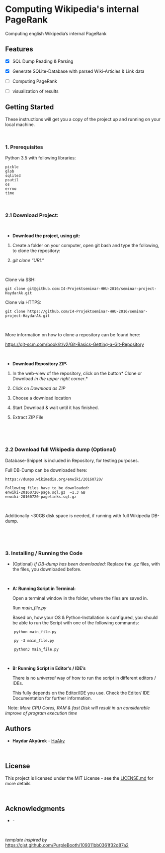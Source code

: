 Computing Wikipedia's internal PageRank 
=============

Computing english Wikipedia’s internal PageRank

Features
--------

-   [x] SQL Dump Reading & Parsing

-   [x] Generate SQLite-Database with parsed Wiki-Articles & Link data

-   [ ] Computing PageRank

-   [ ] visualization of results

Getting Started
---------------

These instructions will get you a copy of the project up and running on your local machine.

 

### 1. Prerequisites

Python 3.5 with following libraries:

~~~~~~~~~~~~~~~~~~~~~~~~~~~~~~~~~~~~~~~~~~~~~~~~~~~~~~~~~~~~~~~~~~~~~~~~~~~~~~~~
pickle
glob 
sqlite3 
psutil
os
errno
time
~~~~~~~~~~~~~~~~~~~~~~~~~~~~~~~~~~~~~~~~~~~~~~~~~~~~~~~~~~~~~~~~~~~~~~~~~~~~~~~~

 

### 2.1 Download Project:

 

-   **Download the project, using git:**

1.  Create a folder on your computer, open git bash and type the following, to clone the repository:

2.  *git clone “URL”*

 

Clone via SSH:

~~~~~~~~~~~~~~~~~~~~~~~~~~~~~~~~~~~~~~~~~~~~~~~~~~~~~~~~~~~~~~~~~~~~~~~~~~~~~~~~
git clone git@github.com:I4-Projektseminar-HHU-2016/seminar-project-HaydarAk.git
~~~~~~~~~~~~~~~~~~~~~~~~~~~~~~~~~~~~~~~~~~~~~~~~~~~~~~~~~~~~~~~~~~~~~~~~~~~~~~~~

Clone via HTTPS:

~~~~~~~~~~~~~~~~~~~~~~~~~~~~~~~~~~~~~~~~~~~~~~~~~~~~~~~~~~~~~~~~~~~~~~~~~~~~~~~~
git clone https://github.com/I4-Projektseminar-HHU-2016/seminar-project-HaydarAk.git
~~~~~~~~~~~~~~~~~~~~~~~~~~~~~~~~~~~~~~~~~~~~~~~~~~~~~~~~~~~~~~~~~~~~~~~~~~~~~~~~

 

More information on how to clone a repository can be found here:

https://git-scm.com/book/it/v2/Git-Basics-Getting-a-Git-Repository

 

-   **Download Repository ZIP:**

1.  In the web-view of the repository, click on the button\* Clone or Download *in the upper right corner*.\*

2.  Click on *Download as ZIP*

3.  Choose a download location

4.  Start Download & wait until it has finished.

5.  Extract ZIP File

 

 

### 2.2 Download full Wikipedia dump (Optional)

Database-Snippet is included in Repository, for testing purposes.

Full DB-Dump can be downloaded here:

~~~~~~~~~~~~~~~~~~~~~~~~~~~~~~~~~~~~~~~~~~~~~~~~~~~~~~~~~~~~~~~~~~~~~~~~~~~~~~~~
https://dumps.wikimedia.org/enwiki/20160720/
~~~~~~~~~~~~~~~~~~~~~~~~~~~~~~~~~~~~~~~~~~~~~~~~~~~~~~~~~~~~~~~~~~~~~~~~~~~~~~~~

~~~~~~~~~~~~~~~~~~~~~~~~~~~~~~~~~~~~~~~~~~~~~~~~~~~~~~~~~~~~~~~~~~~~~~~~~~~~~~~~
Following files have to be downloaded:
enwiki-20160720-page.sql.gz  ~1.3 GB
enwiki-20160720-pagelinks.sql.gz 
~~~~~~~~~~~~~~~~~~~~~~~~~~~~~~~~~~~~~~~~~~~~~~~~~~~~~~~~~~~~~~~~~~~~~~~~~~~~~~~~

 

Additionally \~30GB disk space is needed, if running with full Wikipedia DB-dump.

 


 

### 3. Installing / Running the Code

-   (Optional) *If DB-dump has been downloaded:* Replace the .gz files, with the files, you downloaded before.

 

-   **A: Running Script in Terminal:**

    Open a terminal window in the folder, where the files are saved in.

    Run *main\_file.py*

    Based on, how your OS & Python-Installation is configured, you should be able to run the Script with one of the following commands:

~~~~~~~~~~~~~~~~~~~~~~~~~~~~~~~~~~~~~~~~~~~~~~~~~~~~~~~~~~~~~~~~~~~~~~~~~~~~~~~~
    python main_file.py

    py -3 main_file.py

    python3 main_file.py
~~~~~~~~~~~~~~~~~~~~~~~~~~~~~~~~~~~~~~~~~~~~~~~~~~~~~~~~~~~~~~~~~~~~~~~~~~~~~~~~

 

-   **B: Running Script in Editor’s / IDE’s**

    There is no *universal* way of how to run the script in different editors / IDEs.

    This fully depends on the Editor/IDE you use. Check the Editor/ IDE Documentation for further information.

 
 Note:
*More ​CPU Cores, RAM & fast Disk will result in an considerable improve of program execution time*

Authors
-------

-   **Haydar Akyürek** - [HaAky](https://github.com/HaAky)

 

License
-------

This project is licensed under the MIT License - see the [LICENSE.md](LICENSE.md) for more details 

 

Acknowledgments
---------------

-   \-

 

*template inspired by* <https://gist.github.com/PurpleBooth/109311bb0361f32d87a2>
